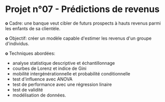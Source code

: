 # Projet n°07 - Prédictions de revenus

**o** Cadre: une banque veut cibler de futurs prospects à hauts revenus parmi les enfants de sa clientèle.

**o** Objectif: créer un modèle capable d'estimer les revenus d'un groupe d'individus.

**o** Techniques abordées:
- analyse statistique descriptive et échantillonnage
- courbes de Lorenz et indice de Gini
- mobilité intergénérationnelle et probabilité conditionnelle
- test d'influence avec ANOVA
- test de performance avec une régression linaire
- test de validité
- modélisation de données.
